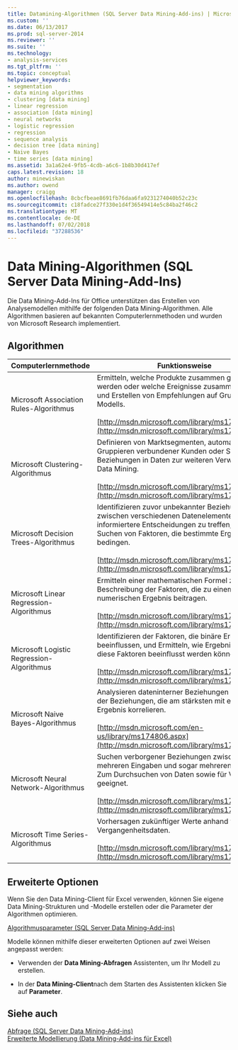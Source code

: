 ```yaml
---
title: Datamining-Algorithmen (SQL Server Data Mining-Add-ins) | Microsoft-Dokumentation
ms.custom: ''
ms.date: 06/13/2017
ms.prod: sql-server-2014
ms.reviewer: ''
ms.suite: ''
ms.technology:
- analysis-services
ms.tgt_pltfrm: ''
ms.topic: conceptual
helpviewer_keywords:
- segmentation
- data mining algorithms
- clustering [data mining]
- linear regression
- association [data mining]
- neural networks
- logistic regression
- regression
- sequence analysis
- decision tree [data mining]
- Naive Bayes
- time series [data mining]
ms.assetid: 3a1a62e4-9fb5-4cdb-a6c6-1b8b30d417ef
caps.latest.revision: 18
author: minewiskan
ms.author: owend
manager: craigg
ms.openlocfilehash: 8cbcfbeae8691fb76daa6fa9231274040b52c23c
ms.sourcegitcommit: c18fadce27f330e1d4f36549414e5c84ba2f46c2
ms.translationtype: MT
ms.contentlocale: de-DE
ms.lasthandoff: 07/02/2018
ms.locfileid: "37288536"
---
```

# <a name="data-mining-algorithms-sql-server-data-mining-add-ins"></a>Data Mining-Algorithmen (SQL Server Data Mining-Add-Ins)
  Die Data Mining-Add-Ins für Office unterstützen das Erstellen von Analysemodellen mithilfe der folgenden Data Mining-Algorithmen. Alle Algorithmen basieren auf bekannten Computerlernmethoden und wurden von Microsoft Research implementiert.  
  
## <a name="algorithms"></a>Algorithmen  
  
|Computerlernmethode|Funktionsweise|  
|-----------------------------|------------------|  
|Microsoft Association Rules-Algorithmus|Ermitteln, welche Produkte zusammen gekauft werden oder welche Ereignisse zusammen auftreten und Erstellen von Empfehlungen auf Grundlage des Modells.<br /><br /> [http://msdn.microsoft.com/library/ms174916.aspx](http://msdn.microsoft.com/library/ms174916.aspx)|  
|Microsoft Clustering-Algorithmus|Definieren von Marktsegmenten, automatisches Gruppieren verbundener Kunden oder Suchen von Beziehungen in Daten zur weiteren Verwendung im Data Mining.<br /><br /> [http://msdn.microsoft.com/library/ms174879.aspx](http://msdn.microsoft.com/library/ms174879.aspx)|  
|Microsoft Decision Trees-Algorithmus|Identifizieren zuvor unbekannter Beziehungen zwischen verschiedenen Datenelementen, um informiertere Entscheidungen zu treffen, oder Suchen von Faktoren, die bestimmte Ergebnisse bedingen.<br /><br /> [http://msdn.microsoft.com/library/ms174923.aspx](http://msdn.microsoft.com/library/ms174923.aspx)|  
|Microsoft Linear Regression-Algorithmus|Ermitteln einer mathematischen Formel zur Beschreibung der Faktoren, die zu einem numerischen Ergebnis beitragen.<br /><br /> [http://msdn.microsoft.com/library/ms174824.aspx](http://msdn.microsoft.com/library/ms174824.aspx)|  
|Microsoft Logistic Regression-Algorithmus|Identifizieren der Faktoren, die binäre Ergebnisse beeinflussen, und Ermitteln, wie Ergebnisse durch diese Faktoren beeinflusst werden können.<br /><br /> [http://msdn.microsoft.com/library/ms174828.aspx](http://msdn.microsoft.com/library/ms174828.aspx)|  
|Microsoft Naive Bayes-Algorithmus|Analysieren dateninterner Beziehungen und Suchen der Beziehungen, die am stärksten mit einem Ergebnis korrelieren.<br /><br /> [http://msdn.microsoft.com/en-us/library/ms174806.aspx](http://msdn.microsoft.com/library/ms174806.aspx)|  
|Microsoft Neural Network-Algorithmus|Suchen verborgener Beziehungen zwischen mehreren Eingaben und sogar mehreren Ausgaben. Zum Durchsuchen von Daten sowie für Vorhersagen geeignet.<br /><br /> [http://msdn.microsoft.com/library/ms174941.aspx](http://msdn.microsoft.com/library/ms174941.aspx)|  
|Microsoft Time Series-Algorithmus|Vorhersagen zukünftiger Werte anhand von Vergangenheitsdaten.<br /><br /> [http://msdn.microsoft.com/library/ms174923.aspx](http://msdn.microsoft.com/library/ms174923.aspx)|  
  
## <a name="advanced-options"></a>Erweiterte Optionen  
 Wenn Sie den Data Mining-Client für Excel verwenden, können Sie eigene Data Mining-Strukturen und -Modelle erstellen oder die Parameter der Algorithmen optimieren.  
  
 [Algorithmusparameter &#40;SQL Server Data Mining-Add-ins&#41;](algorithm-parameters-sql-server-data-mining-add-ins.md)  
  
 Modelle können mithilfe dieser erweiterten Optionen auf zwei Weisen angepasst werden:  
  
-   Verwenden der **Data Mining-Abfragen** Assistenten, um Ihr Modell zu erstellen.  
  
-   In der **Data Mining-Client**nach dem Starten des Assistenten klicken Sie auf **Parameter**.  
  
## <a name="see-also"></a>Siehe auch  
 [Abfrage &#40;SQL Server Data Mining-Add-ins&#41;](query-sql-server-data-mining-add-ins.md)   
 [Erweiterte Modellierung &#40;Data Mining-Add-ins für Excel&#41;](advanced-modeling-data-mining-add-ins-for-excel.md)  
  
  
